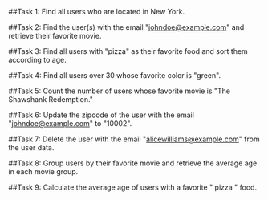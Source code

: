 ##Task 1: Find all users who are located in New York.

##Task 2: Find the user(s) with the email "johndoe@example.com" and retrieve their favorite movie.

##Task 3: Find all users with "pizza" as their favorite food and sort them according to age.

##Task 4: Find all users over 30 whose favorite color is "green".

##Task 5: Count the number of users whose favorite movie is "The Shawshank Redemption."

##Task 6: Update the zipcode of the user with the email "johndoe@example.com" to "10002".

##Task 7: Delete the user with the email "alicewilliams@example.com" from the user data.

##Task 8: Group users by their favorite movie and retrieve the average age in each movie group.

##Task 9: Calculate the average age of users with a favorite " pizza " food.
